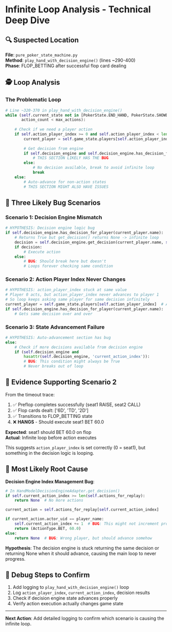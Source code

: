 # Infinite Loop Analysis - Technical Deep Dive

## 🔍 **Suspected Location**

**File**: `pure_poker_state_machine.py`  
**Method**: `play_hand_with_decision_engine()` (lines ~290-400)  
**Phase**: FLOP_BETTING after successful flop card dealing  

## 🕵️ **Loop Analysis**

### **The Problematic Loop**
```python
# Line ~320-370 in play_hand_with_decision_engine()
while (self.current_state not in [PokerState.END_HAND, PokerState.SHOWDOWN] and 
       action_count < max_actions):
    
    # Check if we need a player action
    if self.action_player_index >= 0 and self.action_player_index < len(self.game_state.players):
        current_player = self.game_state.players[self.action_player_index]
        
        # Get decision from engine
        if self.decision_engine and self.decision_engine.has_decision_for_player(current_player.name):
            # THIS SECTION LIKELY HAS THE BUG
        else:
            # No decision available, break to avoid infinite loop
            break
    else:
        # Auto-advance for non-action states
        # THIS SECTION MIGHT ALSO HAVE ISSUES
```

## 🎯 **Three Likely Bug Scenarios**

### **Scenario 1: Decision Engine Mismatch**
```python
# HYPOTHESIS: Decision engine logic bug
if self.decision_engine.has_decision_for_player(current_player.name):
    # Returns True but get_decision() returns None -> infinite loop
    decision = self.decision_engine.get_decision(current_player.name, self.game_state)
    if decision:
        # Execute action
    else:
        # BUG: Should break here but doesn't
        # Loops forever checking same condition
```

### **Scenario 2: Action Player Index Never Changes**
```python
# HYPOTHESIS: action_player_index stuck at same value
# Player 0 acts, but action_player_index never advances to player 1
# So loop keeps asking same player for same decision infinitely
current_player = self.game_state.players[self.action_player_index]  # Always player 0
if self.decision_engine.has_decision_for_player(current_player.name):  # Always True
    # Gets same decision over and over
```

### **Scenario 3: State Advancement Failure**
```python
# HYPOTHESIS: Auto-advancement section has bug
else:
    # Check if more decisions available from decision engine
    if (self.decision_engine and 
        hasattr(self.decision_engine, 'current_action_index')):
        # BUG: This condition might always be True
        # Never breaks out of loop
```

## 🔬 **Evidence Supporting Scenario 2**

From the timeout trace:
1. ✅ Preflop completes successfully (seat1 RAISE, seat2 CALL)
2. ✅ Flop cards dealt: ['6D', 'TD', '2D']  
3. ✅ Transitions to FLOP_BETTING state
4. ❌ **HANGS** - Should execute seat1 BET 60.0

**Expected**: seat1 should BET 60.0 on flop  
**Actual**: Infinite loop before action executes  

This suggests `action_player_index` is set correctly (0 = seat1), but something in the decision logic is looping.

## 🎯 **Most Likely Root Cause**

**Decision Engine Index Management Bug**:

```python
# In HandModelDecisionEngineAdapter.get_decision()
if self.current_action_index >= len(self.actions_for_replay):
    return None  # No more actions

current_action = self.actions_for_replay[self.current_action_index]

if current_action.actor_uid == player_name:
    self.current_action_index += 1  # BUG: This might not increment properly
    return (ActionType.BET, 60.0)
else:
    return None  # BUG: Wrong player, but should advance somehow
```

**Hypothesis**: The decision engine is stuck returning the same decision or returning None when it should advance, causing the main loop to never progress.

## 🔧 **Debug Steps to Confirm**

1. Add logging to `play_hand_with_decision_engine()` loop
2. Log `action_player_index`, `current_action_index`, decision results
3. Check if decision engine state advances properly
4. Verify action execution actually changes game state

---

**Next Action**: Add detailed logging to confirm which scenario is causing the infinite loop.
